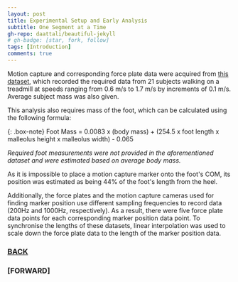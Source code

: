 ```yaml
---
layout: post
title: Experimental Setup and Early Analysis
subtitle: One Segment at a Time
gh-repo: daattali/beautiful-jekyll
# gh-badge: [star, fork, follow]
tags: [Introduction]
comments: true
---
```

Motion capture and corresponding force plate data were acquired from [this dataset](https://www.kaggle.com/datasets/dasmehdixtr/human-gait-phase-dataset), which recorded the required data from 21 subjects walking on a treadmill at speeds ranging from 0.6 m/s to 1.7 m/s by increments of 0.1 m/s. Average subject mass was also given.

This analysis also requires mass of the foot, which can be calculated using the following formula: 

{: .box-note}
Foot Mass = 0.0083 x (body mass) + (254.5 x foot length x malleolus height x malleolus width) - 0.065

*Required foot measurements were not provided in the aforementioned dataset and were estimated based on average body mass.*

As it is impossible to place a motion capture marker onto the foot's COM, its position was estimated as being 44% of the foot's length from the heel.

Additionally, the force plates and the motion capture cameras used for finding marker position use different sampling frequencies to record data (200Hz and 1000Hz, respectively). As a result, there were five force plate data points for each corresponding marker position data point. To synchronise the lengths of these datasets, linear interpolation was used to scale down the force plate data to the length of the marker position data. 

### [BACK](https://tudor-muresan.github.io/2023-04-06-introduction-to-inverse-dynamics/)

### [FORWARD]
